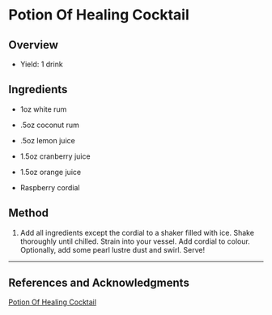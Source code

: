 # Potion Of Healing Cocktail

## Overview

- Yield: 1 drink

## Ingredients

- 1oz white rum

- .5oz coconut rum

- .5oz lemon juice

- 1.5oz cranberry juice

- 1.5oz orange juice

- Raspberry cordial

## Method

1. Add all ingredients except the cordial to a shaker filled with ice. Shake thoroughly until chilled. Strain into your vessel. Add cordial to colour. Optionally, add some pearl lustre dust and swirl. Serve!
---

## References and Acknowledgments

[Potion Of Healing Cocktail](https://www.reddit.com/r/GifRecipes/comments/ddukm7/potion_of_healing_cocktail/f2nfj4z/)
